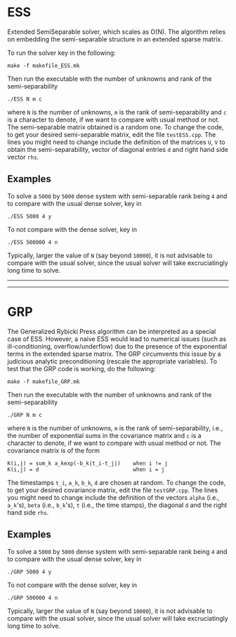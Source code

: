 ESS
===

Extended SemiSeparable solver, which scales as O(N). The algorithm relies on embedding the semi-separable structure in an extended sparse matrix.

To run the solver key in the following:

	make -f makefile_ESS.mk

Then run the executable with the number of unknowns and rank of the semi-separability

	./ESS N m c

where `N` is the number of unknowns, `m` is the rank of semi-separability and `c` is a character to denote, if we want to compare with usual method or not. The semi-separable matrix obtained is a random one. To change the code, to get your desired semi-separable matrix, edit the file `testESS.cpp`. The lines you might need to change include the definition of the matrices `U`, `V` to obtain the semi-separability, vector of diagonal entries `d` and right hand side vector `rhs`.

Examples
--------
To solve a `5000` by `5000` dense system with semi-separable rank being `4` and to compare with the usual dense solver, key in

	./ESS 5000 4 y

To not compare with the dense solver, key in

	./ESS 500000 4 n

Typically, larger the value of `N` (say beyond `10000`), it is not advisable to compare with the usual solver, since the usual solver will take excruciatingly long time to solve.

____________
____________

GRP
===

The Generalized Rybicki Press algorithm can be interpreted as a special case of ESS. However, a naive ESS would lead to numerical issues (such as ill-conditioning, overflow/underflow) due to the presence of the exponential terms in the extended sparse matrix. The GRP circumvents this issue by a judicious analytic preconditioning (rescale the appropriate variables). To test that the GRP code is working, do the following:

	make -f makefile_GRP.mk

Then run the executable with the number of unknowns and rank of the semi-separability

	./GRP N m c

where `N` is the number of unknowns, `m` is the rank of semi-separability, i.e., the number of exponential sums in the covariance matrix and `c` is a character to denote, if we want to compare with usual method or not. The covariance matrix is of the form

	K(i,j) = sum_k a_kexp(-b_k|t_i-t_j|)	when i != j
	K(i,j) = d						 		when i = j

The timestamps `t_i`, `a_k`, `b_k`, `d` are chosen at random. To change the code, to get your desired covariance matrix, edit the file `testGRP.cpp`. The lines you might need to change include the definition of the vectors `alpha` (i.e., `a_k`'s), `beta` (i.e., `b_k`'s), `t` (i.e., the time stamps), the diagonal `d` and the right hand side `rhs`.

Examples
--------
To solve a `5000` by `5000` dense system with semi-separable rank being `4` and to compare with the usual dense solver, key in

	./GRP 5000 4 y

To not compare with the dense solver, key in

	./GRP 500000 4 n

Typically, larger the value of `N` (say beyond `10000`), it is not advisable to compare with the usual solver, since the usual solver will take excruciatingly long time to solve.